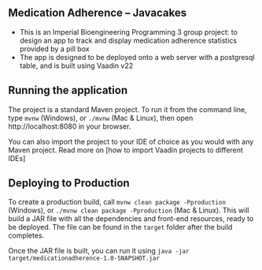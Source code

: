## Medication Adherence – Javacakes

- This is an Imperial Bioengineering Programming 3 group project: to design an app to track and display medication adherence statistics provided by a pill box
- The app is designed to be deployed onto a web server with a postgresql table, and is built using Vaadin v22

## Running the application

The project is a standard Maven project. To run it from the command line,
type `mvnw` (Windows), or `./mvnw` (Mac & Linux), then open
http://localhost:8080 in your browser.

You can also import the project to your IDE of choice as you would with any
Maven project. Read more on [how to import Vaadin projects to different 
IDEs]

## Deploying to Production

To create a production build, call `mvnw clean package -Pproduction` (Windows),
or `./mvnw clean package -Pproduction` (Mac & Linux).
This will build a JAR file with all the dependencies and front-end resources,
ready to be deployed. The file can be found in the `target` folder after the build completes.

Once the JAR file is built, you can run it using
`java -jar target/medicationadherence-1.0-SNAPSHOT.jar`


